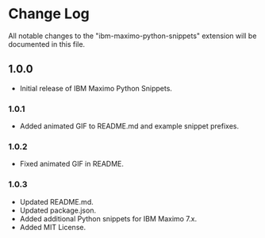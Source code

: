 # Change Log

All notable changes to the "ibm-maximo-python-snippets" extension will be documented in this file.

## 1.0.0

- Initial release of IBM Maximo Python Snippets.

### 1.0.1

- Added animated GIF to README.md and example snippet prefixes.

### 1.0.2

- Fixed animated GIF in README.

### 1.0.3

- Updated README.md.
- Updated package.json.
- Added additional Python snippets for IBM Maximo 7.x.
- Added MIT License.